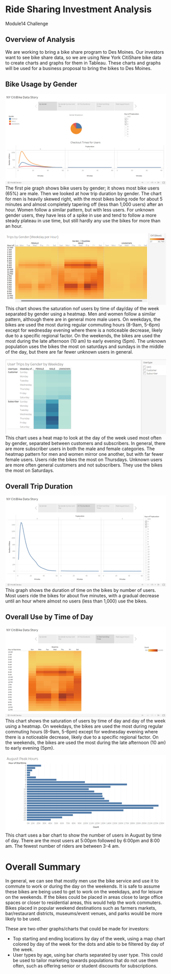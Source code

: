 # Ride Sharing Investment Analysis
Module14 Challenge
## Overview of Analysis
We are working to bring a bike share program to Des Moines. Our investors want to see bike share data, so we are using New York CitiShare bike data to create charts and graphs for them in Tableau. These charts and graphs will be used for a business proposal to bring the bikes to Des Moines.

## Bike Usage by Gender
![data1.png](https://raw.githubusercontent.com/LaurenDebes/BikeSharing/main/data1.png) 
The first pie graph shows bike users by gender; it shows most bike users (65%) are male. Then we looked at how trip duration by gender. The chart for men is heavily skewed right, with the most bikes being rode for about 5 minutes and almost completely tapering off (less than 1,000 users) after an hour. Women follow a similar pattern, but with less users. For unknown gender users, they have less of a spike in use and tend to follow a more steady plateau in use time, but still hardly any use the bikes for more than an hour.

![data4.png](https://raw.githubusercontent.com/LaurenDebes/BikeSharing/main/data4.png) 
This chart shows the saturation nof users by time of day/day of the week separated by gender using a heatmap. Men and women follow a similar pattern, although there are in general more male users. On weekdays, the bikes are used the most during regular commuting hours (8-9am, 5-6pm) except for wednesday evening where there is a noticeable decrease, likely due to a specific regional factor. On the weekends, the bikes are used the most during the late afternoon (10 am) to early evening (5pm). The unknown population uses the bikes the most on saturdays and sundays in the middle of the day, but there are far fewer unknown users in general.

![data5.png](https://raw.githubusercontent.com/LaurenDebes/BikeSharing/main/data5.png)
This chart uses a heat map to look at the day of the week used most often by gender, separated between customers and subscribers. In general, there are more subscriber users in both the male and female categories. The heatmap pattern for men and women mirror one another, but with far fewer female users. Users ride the bikes the most on Thursdays. Unknown users are more often general customers and not subscribers. They use the bikes the most on Saturdays.

## Overall Trip Duration
![data2.png](https://raw.githubusercontent.com/LaurenDebes/BikeSharing/main/data2.png) 
This graph shows the duration of time on the bikes by number of users. Most users ride the bikes for about five minutes, with a gradual decrease until an hour where almost no users (less than 1,000) use the bikes. 

## Overall Use by Time of Day
![data3.png](https://raw.githubusercontent.com/LaurenDebes/BikeSharing/main/data3.png)
This chart shows the saturation of users by time of day and day of the week using a heatmap. On weekdays, the bikes are used the most during regular commuting hours (8-9am, 5-6pm) except for wednesday evening where there is a noticeable decrease, likely due to a specific regional factor. On the weekends, the bikes are used the most during the late afternoon (10 am) to early evening (5pm). 

![data6.png](https://raw.githubusercontent.com/LaurenDebes/BikeSharing/main/data6.png)
This chart uses a bar chart to show the number of users in August by time of day. There are the most users at 5:00pm followed by 6:00pm and 8:00 am. The fewest number of riders are between 3-4 am.

# Overall Summary
In general, we can see that mostly men use the bike service and use it to commute to work or during the day on the weekends. It is safe to assume these bikes are being used to get to work on the weekdays, and for leisure on the weekends. If the bikes could be placed in areas close to large office spaces or closer to residential areas, this would help the work commuters. Bikes placed in popular weekend destinations such as farmers markets, bar/restaurant districts, museums/event venues, and parks would be more likely to be used.

These are two other graphs/charts that could be made for investors:
- Top starting and ending locations by day of the week, using a map chart colored by day of the week for the dots and able to be filtered by day of the week.
- User types by age, using bar charts separated by user type. This could be used to tailor marketing towards populations that do not use them often, such as offering senior or student discounts for subscriptions.
 
